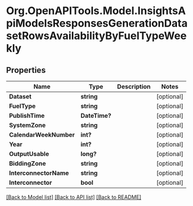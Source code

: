 # Org.OpenAPITools.Model.InsightsApiModelsResponsesGenerationDatasetRowsAvailabilityByFuelTypeWeekly

## Properties

Name | Type | Description | Notes
------------ | ------------- | ------------- | -------------
**Dataset** | **string** |  | [optional] 
**FuelType** | **string** |  | [optional] 
**PublishTime** | **DateTime?** |  | [optional] 
**SystemZone** | **string** |  | [optional] 
**CalendarWeekNumber** | **int?** |  | [optional] 
**Year** | **int?** |  | [optional] 
**OutputUsable** | **long?** |  | [optional] 
**BiddingZone** | **string** |  | [optional] 
**InterconnectorName** | **string** |  | [optional] 
**Interconnector** | **bool** |  | [optional] 

[[Back to Model list]](../README.md#documentation-for-models) [[Back to API list]](../README.md#documentation-for-api-endpoints) [[Back to README]](../README.md)

